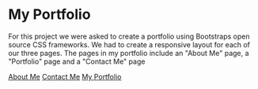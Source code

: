 # My Portfolio

 For this project we were asked to create a portfolio using Bootstraps open source CSS frameworks. We had to create a responsive 
 layout for each of our three pages. The pages in my portfolio include an "About Me" page, a "Portfolio" page and a "Contact Me"
 page


[About Me](Aboutme.png)
[Contact Me](Contactpage.png)
[My Portfolio](Portfoliopage.png)
